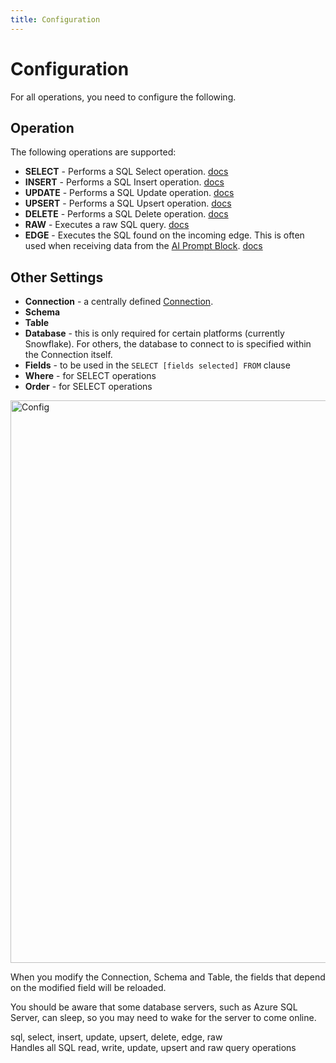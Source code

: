 ```yaml
---
title: Configuration
---
```


# Configuration

For all operations, you need to configure the following.

## Operation
The following operations are supported:

- **SELECT** - Performs a SQL Select operation. [docs](sql-select.md)
- **INSERT** - Performs a SQL Insert operation. [docs](sql-insert.md)
- **UPDATE** - Performs a SQL Update operation. [docs](sql-update.md)
- **UPSERT** - Performs a SQL Upsert operation. [docs](sql-upsert.md)
- **DELETE** - Performs a SQL Delete operation. [docs](sql-delete.md)
- **RAW** - Executes a raw SQL query. [docs](sql-raw.md)
- **EDGE** - Executes the SQL found on the incoming edge. This is often used when receiving data from the [AI Prompt Block](/user-guide/block-types/ai/ai-search-prompt.md). [docs](sql-edge.md)

## Other Settings
- **Connection** - a centrally defined [Connection](/user-guide/Connections).
- **Schema**
- **Table**
- **Database** - this is only required for certain platforms (currently Snowflake). For others, the database to connect to is specified within the Connection itself.
- **Fields** - to be used in the `SELECT [fields selected] FROM` clause
- **Where** - for SELECT operations
- **Order** - for SELECT operations

<img src="/img/flows/blocks/utility/SQL/sql-insert.png" alt="Config" width="900" />

When you modify the Connection, Schema and Table, the fields that depend on the modified field will be reloaded.

You should be aware that some database servers, such as Azure SQL Server, 
can sleep, so you may need to wake for the server to come online.

<div class="keywords">sql, select, insert, update, upsert, delete, edge, raw</div>
<div class="ai-info">Handles all SQL read, write, update, upsert and raw query operations</div>